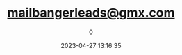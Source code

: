 ---
index: 7477
title: "mailbangerleads@gmx.com"
subtitle: ""
author: 0
date: "2023-04-27 13:16:35"
date_gmt: "2023-04-27 11:16:35"
excerpt: ""
content: "mailbangerleads@gmx.com\nRobertoFloon"
status: "publish"
comment_status: "closed"
name: "mailbangerleads-gmx-com"
modified: "2023-04-27 13:16:35"
modified_gmt: "2023-04-27 11:16:35"
content_filtered: ""
parent: 0
guid: "https://www.artkidsfoundation.org/?type=flamingo_contact&p=7477"
type: "flamingo_contact"
comment_count: 0
categories: []
tags: []
---